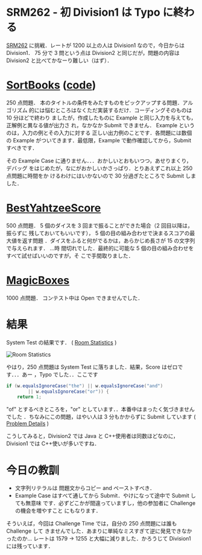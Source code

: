 # SRM262 - 初 Division1 は Typo に終わる

<!--
date = "2005-09-10"
-->

[SRM262](http://www.topcoder.com/stat?c=round_overview&rd=7996) に挑戦．レートが
1200 以上の人は Division1 なので，今日からは Division1． 75 分で 3 問という点は
Division2 と同じだが，問題の内容は Division2 と比べてかなーり難しい（はず）．

# [SortBooks](http://www.topcoder.com/stat?c=problem_statement&pm=4557&rd=7996) ([code](http://www.topcoder.com/stat?c=problem_solution&rm=203562&rd=7996&pm=4557&cr=15632820))

250 点問題． 本のタイトルの条件をみたすものをピックアップする問題．アルゴリズム
的には悩むところはなくただ実装するだけ．コーディングそのものは 10 分ほどで終わり
ましたが，作成したものに Example と同じ入力を与えても，正解例と異なる値が出力さ
れ，なかなか Submit できません． Example というのは，入力の例とその入力に対する
正しい出力例のことです．各問題には数個の Example がついてきます．最低限，Example
で動作確認してから，Submit すべきです．

その Example Case に通りません．．．おかしいとおもいつつ，あせりまくり，デバッグ
をはじめたが，なにがおかしいかさっぱり．とりあえずこれ以上 250 点問題に時間をか
けるわけにはいかないので 30 分過ぎたところで Submit しました．

# [BestYahtzeeScore](http://www.topcoder.com/stat?c=problem_statement&pm=4797&rd=7996)

500 点問題． 5 個のダイスを 3 回まで振ることができた場合（2 回目以降は，振らずに
残しておいてもいいです）， 5 個の目の組み合わせで決まるスコアの最大値を返す問題
．ダイスをふると何がでるかは，あらかじめ長さが 15 の文字列で与えられます． ...時
間切れでした．最終的に可能な 5 個の目の組み合わせをすべて試せばいいのですが，そ
こで手間取りました．

# [MagicBoxes](http://www.topcoder.com/stat?c=problem_statement&pm=932&rd=7996)

1000 点問題． コンテスト中は Open できませんでした．

# 結果

System Test の結果です． (
[Room Statistics](http://www.topcoder.com/stat?c=coder_room_stats&cr=15632820&rd=7996&rm=203562)
)

![Room Statistics](http://static.flickr.com/9/74681248_1f161f46ab_o.png)

やはり，250 点問題は System Test に落ちました．結果，Score はゼロです．．．あー
，Typo でした．．ここです

```java
if (w.equalsIgnoreCase("the") || w.equalsIgnoreCase("and")
        || w.equalsIgnoreCase("or")) {
    return 1;
```

"of" とするべきところを，"or" としています．．本番中はまったく気づきませんでした
．ちなみにこの問題，はやい人は 3 分もかからずに Submit しています (
[Problem Details](http://www.topcoder.com/tc?module=ProblemDetail&rd=7996&pm=4557)
)

こうしてみると，Division2 では Java と C++使用者は同数ほどなのに，Division1 では
C++使いが多いですね．

# 今日の教訓

- 文字列リテラルは 問題文からコピー and ペーストすべき．
- Example Case はすべて通してから Submit．やけになって途中で Submit しても無意味
  です．必ずどこかが間違っていますし，他の参加者に Challenge の機会を増やすこと
  にもなります．

そういえば，今回は Challenge Time では，自分の 250 点問題には誰も Challenge して
きませんでした．あまりに単純なミスすぎて逆に発見できなかったのか... レートは
1579 -&gt; 1255 と大幅に減りました．かろうじて Division1 には残っています．
